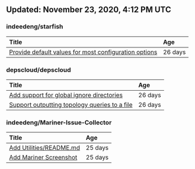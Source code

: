 ## Updated: November 23, 2020, 4:12 PM UTC


### indeedeng/starfish
|**Title**|**Age**|
|:----|:----|
|[Provide default values for most configuration options](https://github.com/indeedeng/starfish/issues/78)|26&nbsp;days|


### depscloud/depscloud
|**Title**|**Age**|
|:----|:----|
|[Add support for global ignore directories](https://github.com/depscloud/depscloud/issues/137)|26&nbsp;days|
|[Support outputting topology queries to a file](https://github.com/depscloud/depscloud/issues/135)|26&nbsp;days|


### indeedeng/Mariner-Issue-Collector
|**Title**|**Age**|
|:----|:----|
|[Add Utilities/README.md](https://github.com/indeedeng/Mariner-Issue-Collector/issues/30)|25&nbsp;days|
|[Add Mariner Screenshot](https://github.com/indeedeng/Mariner-Issue-Collector/issues/29)|25&nbsp;days|